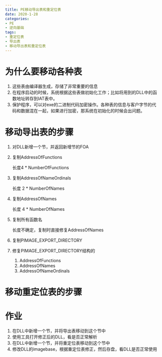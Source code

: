 ```yaml
---
title: PE移动导出表和重定位表
date: 2020-1-28
categories: 
- PE
- 逆向基础
tags: 
- 重定位表
- 导出表
- 移动导出表和重定位表
---
```


# 为什么要移动各种表
1. 这些表由编译器生成，存储了非常重要的信息
2. 在程序启动的时候，系统根据这些表做初始化工作；比如将用到的DLL中的函数地址转存到IAT表中。
3. 保护程序，可以对exe的二进制代码加密操作。各种表的信息与客户字节的代码和数据混在一起，如果进行加密，那系统在初始化的时候会出问题。

# 移动导出表的步骤
1. 对DLL新增一个节，并返回新增节的FOA
2. 复制AddressOfFunctions

    长度4 * NumberOfFunctions
3. 复制AddressOfNameOrdinals

    长度 2 * NumberOfNames
4. 复制AddressOfNames

    长度 4 * NumberOfNames
5. 复制所有函数名
   
   长度不确定，复制时直接修复AddressOfNames
6. 复制PIMAGE_EXPORT_DIRECTORY
7. 修复PIMAGE_EXPORT_DIRECTORY结构的
   1. AddressOfFunctions
   2. AddressOfNames
   3. AddressOfNameOrdinals

# 移动重定位表的步骤

# 作业
1. 在DLL中新增一个节，并将导出表移动到这个节中
2. 使用工具打开修正后的DLL，看是否正常解析
3. 在DLL中新增一个节，并将重定位表移动到这个节中
4. 修改DLL的imagebase，根据重定位表修正，然后存盘，看DLL是否正常使用